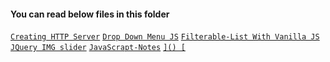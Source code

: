 #### You can read below files in this folder
[`Creating HTTP Server`]()
[`Drop Down Menu JS`]()
[`Filterable-List With Vanilla JS`]()
[`JQuery IMG slider`]()
[`JavaScrapt-Notes`]()
[``]()
[``]()